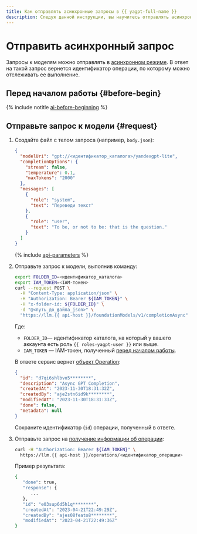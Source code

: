 ```yaml
---
title: Как отправлять асинхронные запросы в {{ yagpt-full-name }}
description: Следуя данной инструкции, вы научитесь отправлять асинхронные запросы к моделям в {{ yagpt-full-name }}
---
```


# Отправить асинхронный запрос

Запросы к моделям можно отправлять в [асинхронном режиме](../concepts/index.md#working-mode). В ответ на такой запрос вернется идентификатор операции, по которому можно отслеживать ее выполнение.

## Перед началом работы {#before-begin}

{% include notitle [ai-before-beginning](../../_includes/foundation-models/yandexgpt/ai-before-beginning.md) %}

## Отправьте запрос к модели {#request}

1. Создайте файл с телом запроса (например, `body.json`):

   ```json
   {
     "modelUri": "gpt://<идентификатор_каталога>/yandexgpt-lite",
     "completionOptions": {
       "stream": false,
       "temperature": 0.1,
       "maxTokens": "2000"
     },
     "messages": [
       {
         "role": "system",
         "text": "Переведи текст"
       },
       {
         "role": "user",
         "text": "To be, or not to be: that is the question."
       }
     ]
   }
   ```

   {% include [api-parameters](../../_includes/foundation-models/yandexgpt/api-parameters.md) %}

1. Отправьте запрос к модели, выполнив команду:

   ```bash
   export FOLDER_ID=<идентификатор_каталога>
   export IAM_TOKEN=<IAM-токен>
   curl --request POST \
     -H "Content-Type: application/json" \
     -H "Authorization: Bearer ${IAM_TOKEN}" \
     -H "x-folder-id: ${FOLDER_ID}" \
     -d "@<путь_до_файла_json>" \
     "https://llm.{{ api-host }}/foundationModels/v1/completionAsync"
   ```

   Где:

   * `FOLDER_ID`— идентификатор каталога, на который у вашего аккаунта есть роль `{{ roles-yagpt-user }}` или выше.
   * `IAM_TOKEN` — IAM-токен, полученный [перед началом работы](#before-begin).

   В ответе сервис вернет [объект Operation](../../api-design-guide/concepts/operation.md):

   ```json
   {
     "id": "d7qi6shlbvo5********",
     "description": "Async GPT Completion",
     "createdAt": "2023-11-30T18:31:32Z",
     "createdBy": "aje2stn6id9k********",
     "modifiedAt": "2023-11-30T18:31:33Z",
     "done": false,
     "metadata": null
   }
   ```

   Сохраните идентификатор (`id`) операции, полученный в ответе.

1. Отправьте запрос на [получение информации об операции](../../api-design-guide/concepts/operation.md#monitoring):

   ```bash
   curl -H "Authorization: Bearer ${IAM_TOKEN}" \
     https://llm.{{ api-host }}/operations/<идентификатор_операции>
   ```

   Пример результата:

   ```bash
   {
      "done": true,
      "response": {
         ...        
      },
      "id": "e03sup6d5h1q********",
      "createdAt": "2023-04-21T22:49:29Z",
      "createdBy": "ajes08feato8********",
      "modifiedAt": "2023-04-21T22:49:36Z"
   }
   ```
